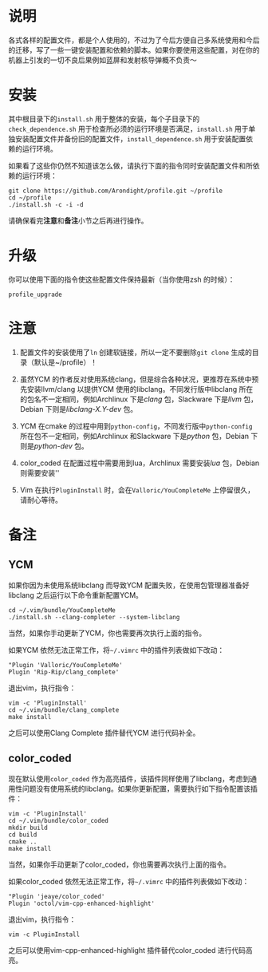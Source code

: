 # 说明

各式各样的配置文件，都是个人使用的，不过为了今后方便自己多系统使用和今后的迁移，写了一些一键安装配置和依赖的脚本。如果你要使用这些配置，对在你的机器上引发的一切不良后果例如蓝屏和发射核导弹概不负责～

# 安装

其中根目录下的`install.sh` 用于整体的安装，每个子目录下的`check_dependence.sh` 用于检查所必须的运行环境是否满足，`install.sh` 用于单独安装配置文件并备份旧的配置文件，`install_dependence.sh` 用于安装配置依赖的运行环境。

如果看了这些你仍然不知道该怎么做，请执行下面的指令同时安装配置文件和所依赖的运行环境：

```shell
git clone https://github.com/Arondight/profile.git ~/profile
cd ~/profile
./install.sh -c -i -d
```

请确保看完**注意**和**备注**小节之后再进行操作。

# 升级

你可以使用下面的指令使这些配置文件保持最新（当你使用zsh 的时候）：

```shell
profile_upgrade
```

# 注意

1. 配置文件的安装使用了`ln` 创建软链接，所以一定不要删除`git clone` 生成的目录（默认是~/profile）！

2. 虽然YCM 的作者反对使用系统clang，但是综合各种状况，更推荐在系统中预先安装llvm/clang 以提供YCM 使用的libclang。不同发行版中libclang 所在的包名不一定相同，例如Archlinux 下是*clang* 包，Slackware 下是*llvm* 包，Debian 下则是*libclang-X.Y-dev* 包。

3. YCM 在cmake 的过程中用到`python-config`，不同发行版中`python-config` 所在包不一定相同，例如Archlinux 和Slackware 下是*python* 包，Debian 下则是*python-dev* 包。

4. color_coded 在配置过程中需要用到lua，Archlinux 需要安装*lua* 包，Debian 则需要安装''

5. Vim 在执行`PluginInstall` 时，会在`Valloric/YouCompleteMe` 上停留很久，请耐心等待。

# 备注

## YCM

如果你因为未使用系统libclang 而导致YCM 配置失败，在使用包管理器准备好libclang 之后运行以下命令重新配置YCM。

```shell
cd ~/.vim/bundle/YouCompleteMe
./install.sh --clang-completer --system-libclang
```

当然，如果你手动更新了YCM，你也需要再次执行上面的指令。

如果YCM 依然无法正常工作，将`~/.vimrc` 中的插件列表做如下改动：

```vim
"Plugin 'Valloric/YouCompleteMe'
Plugin 'Rip-Rip/clang_complete'
```

退出vim，执行指令：

```shell
vim -c 'PluginInstall'
cd ~/.vim/bundle/clang_complete
make install
```

之后可以使用Clang Complete 插件替代YCM 进行代码补全。

## color_coded

现在默认使用`color_coded` 作为高亮插件，该插件同样使用了libclang，考虑到通用性问题没有使用系统的libclang。如果你更新配置，需要执行如下指令配置该插件：

```shell
vim -c 'PluginInstall'
cd ~/.vim/bundle/color_coded
mkdir build
cd build
cmake ..
make install
```

当然，如果你手动更新了color_coded，你也需要再次执行上面的指令。

如果color_coded 依然无法正常工作，将`~/.vimrc` 中的插件列表做如下改动：

```vim
"Plugin 'jeaye/color_coded'
Plugin 'octol/vim-cpp-enhanced-highlight'
```

退出vim，执行指令：

```shell
vim -c PluginInstall
```

之后可以使用vim-cpp-enhanced-highlight 插件替代color_coded 进行代码高亮。

